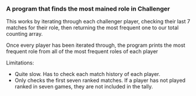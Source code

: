 <h3>A program that finds the most mained role in Challenger</h3>

<p>This works by iterating through each challenger player, checking their last 7 matches for their role, then returning
the most frequent one to our total counting array.</p>

<p>Once every player has been iterated through, the program prints the most frequent role from all of the most frequent 
roles of each player</p>

Limitations:
<ul>
    <li>Quite slow. Has to check each match history of each player.</li>
    <li>Only checks the first seven ranked matches. If a player has not played ranked
    in seven games, they are not included in the tally.</li>
</ul>

